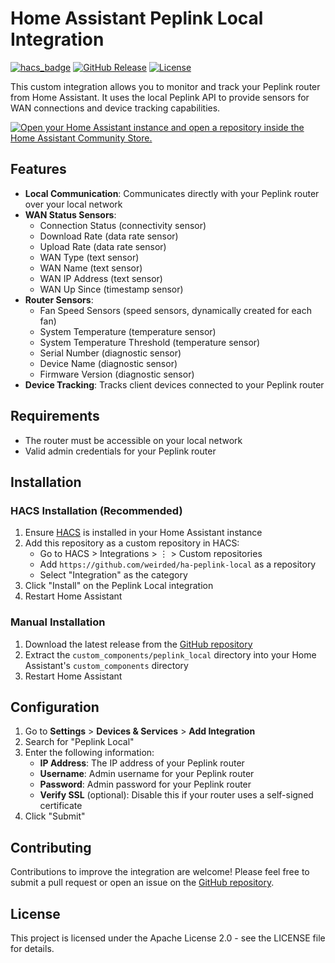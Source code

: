 # Home Assistant Peplink Local Integration

[![hacs_badge](https://img.shields.io/badge/HACS-Custom-41BDF5.svg?style=for-the-badge)](https://github.com/hacs/integration)
[![GitHub Release][releases-shield]][releases]
[![License][license-shield]](LICENSE)

This custom integration allows you to monitor and track your Peplink router from Home Assistant. It uses the local Peplink API to provide sensors for WAN connections and device tracking capabilities.

[![Open your Home Assistant instance and open a repository inside the Home Assistant Community Store.](https://my.home-assistant.io/badges/hacs_repository.svg)](https://my.home-assistant.io/redirect/hacs_repository/?owner=weirded&repository=ha-peplink-local&category=integration)

## Features

- **Local Communication**: Communicates directly with your Peplink router over your local network
- **WAN Status Sensors**: 
  - Connection Status (connectivity sensor)
  - Download Rate (data rate sensor)
  - Upload Rate (data rate sensor)
  - WAN Type (text sensor)
  - WAN Name (text sensor)
  - WAN IP Address (text sensor)
  - WAN Up Since (timestamp sensor)
- **Router Sensors**:
  - Fan Speed Sensors (speed sensors, dynamically created for each fan)
  - System Temperature (temperature sensor)
  - System Temperature Threshold (temperature sensor) 
  - Serial Number (diagnostic sensor)
  - Device Name (diagnostic sensor)
  - Firmware Version (diagnostic sensor)
- **Device Tracking**: Tracks client devices connected to your Peplink router

## Requirements

- The router must be accessible on your local network
- Valid admin credentials for your Peplink router

## Installation

### HACS Installation (Recommended)

1. Ensure [HACS](https://hacs.xyz/) is installed in your Home Assistant instance
2. Add this repository as a custom repository in HACS:
   - Go to HACS > Integrations > ⋮ > Custom repositories
   - Add `https://github.com/weirded/ha-peplink-local` as a repository
   - Select "Integration" as the category
3. Click "Install" on the Peplink Local integration
4. Restart Home Assistant

### Manual Installation

1. Download the latest release from the [GitHub repository](https://github.com/weirded/ha-peplink-local)
2. Extract the `custom_components/peplink_local` directory into your Home Assistant's `custom_components` directory
3. Restart Home Assistant

## Configuration

1. Go to **Settings** > **Devices & Services** > **Add Integration**
2. Search for "Peplink Local"
3. Enter the following information:
   - **IP Address**: The IP address of your Peplink router
   - **Username**: Admin username for your Peplink router
   - **Password**: Admin password for your Peplink router
   - **Verify SSL** (optional): Disable this if your router uses a self-signed certificate
4. Click "Submit"

## Contributing

Contributions to improve the integration are welcome! Please feel free to submit a pull request or open an issue on the [GitHub repository](https://github.com/weirded/ha-peplink-local).

## License

This project is licensed under the Apache License 2.0 - see the LICENSE file for details.

[releases-shield]: https://img.shields.io/github/release/weirded/ha-peplink-local.svg?style=for-the-badge
[releases]: https://github.com/weirded/ha-peplink-local/releases
[license-shield]: https://img.shields.io/github/license/weirded/ha-peplink-local.svg?style=for-the-badge
